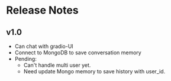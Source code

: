 # Release Notes

## v1.0
- Can chat with gradio-UI
- Connect to MongoDB to save conversation memory
- Pending:
  - Can't handle multi user yet.
  - Need update Mongo memory to save history with user_id.